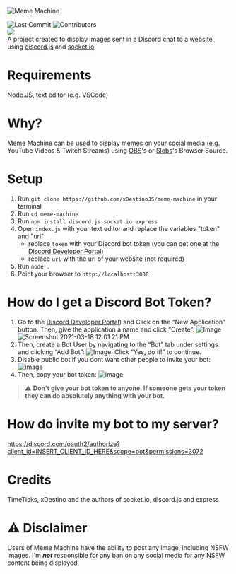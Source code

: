 ![Meme Machine](https://user-images.githubusercontent.com/39455804/111539053-be5ec900-876d-11eb-8089-51066504c854.png)

![Last Commit](https://img.shields.io/github/last-commit/xDestinoJS/meme-machine?style=for-the-badge)
![Contributors](https://img.shields.io/github/contributors/xDestinoJS/meme-machine?color=%231E90ff&style=for-the-badge)
<br><img src="https://i.imgur.com/G8v8KQC.gif" style="border-radius:5px;"><br>
A project created to display images sent in a Discord chat to a website using [discord.js](https://discord.js.org) and [socket.io](https://socket.io)!

# Requirements
Node.JS, text editor (e.g. VSCode)

# Why?
Meme Machine can be used to display memes on your social media (e.g. YouTube Videos & Twitch Streams) using [OBS](https://obsproject.com/)'s or [Slobs](https://streamlabs.com/)'s Browser Source.

# Setup
1. Run `git clone https://github.com/xDestinoJS/meme-machine` in your terminal
2. Run `cd meme-machine`
3. Run `npm install discord.js socket.io express`
4. Open `index.js` with your text editor and replace the variables "token" and "url":
    - replace `token` with your Discord bot token (you can get one at the [Discord Developer Portal](https://discord.com/developers))
    - replace `url` with the url of your website (not required)
5. Run `node .` 
6. Point your browser to `http://localhost:3000`

# How do  I get a Discord Bot Token?
1. Go to the [Discord Developer Portal](https://discord.com/developers)) and Click on the “New Application” button. Then, give the application a name and click “Create”:
![Image](https://i.imgur.com/PCiPgqU.png)![Screenshot 2021-03-18 12 01 21 PM](https://user-images.githubusercontent.com/39455804/111616034-b50f4400-87e1-11eb-9699-f2ea750c3813.png)
2. Then, create a Bot User by navigating to the “Bot” tab under settings and clicking “Add Bot”: ![Image](https://i.imgur.com/P49mTj5.png). Click “Yes, do it!” to continue.
3. Disable public bot if you dont want other people to invite your bot: ![image](https://user-images.githubusercontent.com/39455804/111617285-33b8b100-87e3-11eb-8514-ffea2b106444.png)
4. Then, copy your bot token: ![image](https://user-images.githubusercontent.com/39455804/111616751-8d6cab80-87e2-11eb-983a-b7656f3d7654.png)
> ⚠️ **Don't give your bot token to anyone. If someone gets your token they can do absolutely anything with your bot.**

# How do invite my bot to my server?
https://discord.com/oauth2/authorize?client_id=INSERT_CLIENT_ID_HERE&scope=bot&permissions=3072



# Credits
TimeTicks, xDestino and the authors of socket.io, discord.js and express

# ⚠️ Disclaimer
Users of Meme Machine have the ability to post any image, including NSFW images. I'm _**not**_ responsible for any ban on any social media for any NSFW content being displayed.
